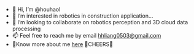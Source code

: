 - 👋 Hi, I’m @houhaol
- 👀 I’m interested in robotics in construction application...
- 💞️ I’m looking to collaborate on robotics perception and 3D cloud data processing
- 📫 Feel free to reach me by email hhliang0503@gmail.com 
- 👀Know more about me [here](https://houhaol.github.io/)
 🍻CHEERS🍻

<!---
houhaol/houhaol is a ✨ special ✨ repository because its `README.md` (this file) appears on your GitHub profile.
You can click the Preview link to take a look at your changes.
--->
